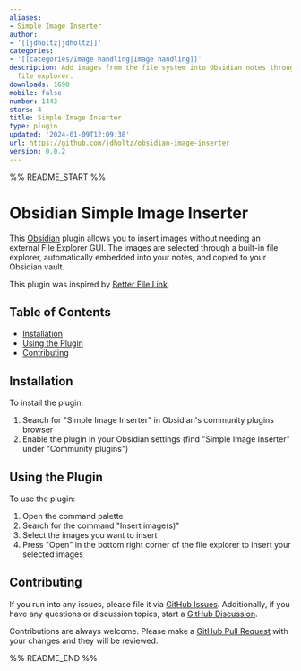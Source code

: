 ```yaml
---
aliases:
- Simple Image Inserter
author:
- '[[jdholtz|jdholtz]]'
categories:
- '[[categories/Image handling|Image handling]]'
description: Add images from the file system into Obsidian notes through a built-in
  file explorer.
downloads: 1698
mobile: false
number: 1443
stars: 4
title: Simple Image Inserter
type: plugin
updated: '2024-01-09T12:09:38'
url: https://github.com/jdholtz/obsidian-image-inserter
version: 0.0.2
---
```


%% README_START %%

# Obsidian Simple Image Inserter
This [Obsidian][0] plugin allows you to insert images without needing an external File Explorer GUI.
The images are selected through a built-in file explorer, automatically embedded into your notes,
and copied to your Obsidian vault.

This plugin was inspired by [Better File Link][1].

## Table of Contents
- [Installation](#installation)
- [Using the Plugin](#using-the-plugin)
- [Contributing](#contributing)


## Installation
To install the plugin:
1. Search for "Simple Image Inserter" in Obsidian's community plugins browser
2. Enable the plugin in your Obsidian settings (find "Simple Image Inserter" under "Community plugins")

## Using the Plugin
To use the plugin:
1. Open the command palette
2. Search for the command "Insert image(s)"
3. Select the images you want to insert
4. Press "Open" in the bottom right corner of the file explorer to insert your selected images

## Contributing
If you run into any issues, please file it via [GitHub Issues][2]. Additionally, if you
have any questions or discussion topics, start a [GitHub Discussion][3].

Contributions are always welcome. Please make a [GitHub Pull Request][4] with your changes and they will be reviewed.

[0]: https://obsidian.md/
[1]: https://github.com/marcjulianschwarz/obsidian-file-link
[2]: https://github.com/jdholtz/obsidian-image-inserter/issues/new/choose
[3]: https://github.com/jdholtz/obsidian-image-inserter/discussions/new/choose
[4]: https://github.com/jdholtz/obsidian-image-inserter/compare


%% README_END %%